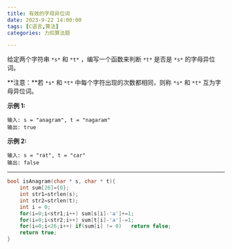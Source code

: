 ```yaml
---
title: 有效的字母异位词
date: 2023-9-22 14:00:00
tags: [C语言,算法]
categories: 力扣算法题

---
```


给定两个字符串 `*s*` 和 `*t*` ，编写一个函数来判断 `*t*` 是否是 `*s*` 的字母异位词。

**注意：**若 `*s*` 和 `*t*` 中每个字符出现的次数都相同，则称 `*s*` 和 `*t*` 互为字母异位词。

 

**示例 1:**

```
输入: s = "anagram", t = "nagaram"
输出: true
```

**示例 2:**

```
输入: s = "rat", t = "car"
输出: false
```

 



---

~~~c
bool isAnagram(char * s, char * t){
    int sum[26]={0};
    int str1=strlen(s);
    int str2=strlen(t);
    int i = 0;
    for(i=0;i<str1;i++) sum[s[i]-'a']+=1;
    for(i=0;i<str2;i++) sum[t[i]-'a']-=1;
    for(i=0;i<26;i++) if(sum[i] != 0)   return false;
    return true;
}
~~~

